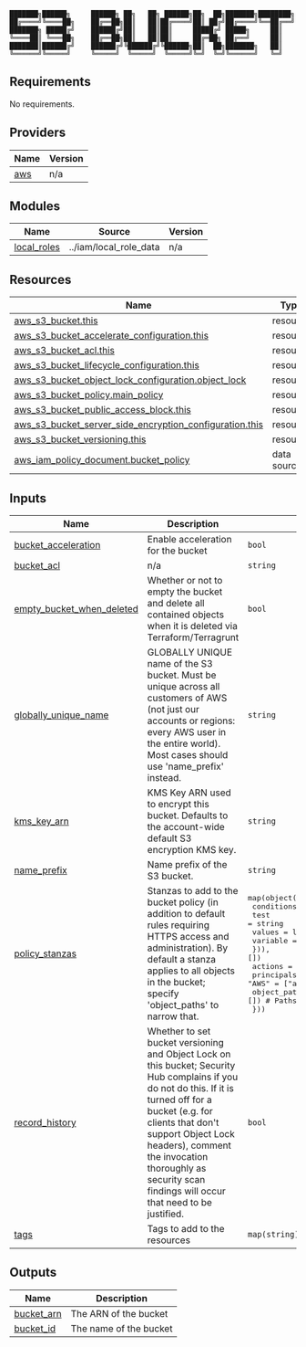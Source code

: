 ```
███████╗██████╗     ██████╗ ██╗   ██╗ ██████╗██╗  ██╗███████╗████████╗
██╔════╝╚════██╗    ██╔══██╗██║   ██║██╔════╝██║ ██╔╝██╔════╝╚══██╔══╝
███████╗ █████╔╝    ██████╔╝██║   ██║██║     █████╔╝ █████╗     ██║   
╚════██║ ╚═══██╗    ██╔══██╗██║   ██║██║     ██╔═██╗ ██╔══╝     ██║   
███████║██████╔╝    ██████╔╝╚██████╔╝╚██████╗██║  ██╗███████╗   ██║   
╚══════╝╚═════╝     ╚═════╝  ╚═════╝  ╚═════╝╚═╝  ╚═╝╚══════╝   ╚═╝   
```
<!-- BEGIN_TF_DOCS -->
## Requirements

No requirements.

## Providers

| Name | Version |
|------|---------|
| <a name="provider_aws"></a> [aws](#provider\_aws) | n/a |

## Modules

| Name | Source | Version |
|------|--------|---------|
| <a name="module_local_roles"></a> [local\_roles](#module\_local\_roles) | ../iam/local_role_data | n/a |

## Resources

| Name | Type |
|------|------|
| [aws_s3_bucket.this](https://registry.terraform.io/providers/hashicorp/aws/latest/docs/resources/s3_bucket) | resource |
| [aws_s3_bucket_accelerate_configuration.this](https://registry.terraform.io/providers/hashicorp/aws/latest/docs/resources/s3_bucket_accelerate_configuration) | resource |
| [aws_s3_bucket_acl.this](https://registry.terraform.io/providers/hashicorp/aws/latest/docs/resources/s3_bucket_acl) | resource |
| [aws_s3_bucket_lifecycle_configuration.this](https://registry.terraform.io/providers/hashicorp/aws/latest/docs/resources/s3_bucket_lifecycle_configuration) | resource |
| [aws_s3_bucket_object_lock_configuration.object_lock](https://registry.terraform.io/providers/hashicorp/aws/latest/docs/resources/s3_bucket_object_lock_configuration) | resource |
| [aws_s3_bucket_policy.main_policy](https://registry.terraform.io/providers/hashicorp/aws/latest/docs/resources/s3_bucket_policy) | resource |
| [aws_s3_bucket_public_access_block.this](https://registry.terraform.io/providers/hashicorp/aws/latest/docs/resources/s3_bucket_public_access_block) | resource |
| [aws_s3_bucket_server_side_encryption_configuration.this](https://registry.terraform.io/providers/hashicorp/aws/latest/docs/resources/s3_bucket_server_side_encryption_configuration) | resource |
| [aws_s3_bucket_versioning.this](https://registry.terraform.io/providers/hashicorp/aws/latest/docs/resources/s3_bucket_versioning) | resource |
| [aws_iam_policy_document.bucket_policy](https://registry.terraform.io/providers/hashicorp/aws/latest/docs/data-sources/iam_policy_document) | data source |

## Inputs

| Name | Description | Type | Default | Required |
|------|-------------|------|---------|:--------:|
| <a name="input_bucket_acceleration"></a> [bucket\_acceleration](#input\_bucket\_acceleration) | Enable acceleration for the bucket | `bool` | `false` | no |
| <a name="input_bucket_acl"></a> [bucket\_acl](#input\_bucket\_acl) | n/a | `string` | `null` | no |
| <a name="input_empty_bucket_when_deleted"></a> [empty\_bucket\_when\_deleted](#input\_empty\_bucket\_when\_deleted) | Whether or not to empty the bucket and delete all contained objects when it is deleted via Terraform/Terragrunt | `bool` | `false` | no |
| <a name="input_globally_unique_name"></a> [globally\_unique\_name](#input\_globally\_unique\_name) | GLOBALLY UNIQUE name of the S3 bucket. Must be unique across all customers of AWS (not just our accounts or regions: every AWS user in the entire world). Most cases should use 'name\_prefix' instead. | `string` | `null` | no |
| <a name="input_kms_key_arn"></a> [kms\_key\_arn](#input\_kms\_key\_arn) | KMS Key ARN used to encrypt this bucket. Defaults to the account-wide default S3 encryption KMS key. | `string` | `"aws/s3"` | no |
| <a name="input_name_prefix"></a> [name\_prefix](#input\_name\_prefix) | Name prefix of the S3 bucket. | `string` | n/a | yes |
| <a name="input_policy_stanzas"></a> [policy\_stanzas](#input\_policy\_stanzas) | Stanzas to add to the bucket policy (in addition to default rules requiring HTTPS access and administration). By default a stanza applies to all objects in the bucket; specify 'object\_paths' to narrow that. | <pre>map(object({<br/>    conditions = optional(list(object({<br/>      test     = string<br/>      values   = list(string)<br/>      variable = string<br/>    })), [])<br/>    actions      = set(string)<br/>    principals   = map(set(string))          # E.g. "AWS" = ["arn:aws:iam:foobar"]<br/>    object_paths = optional(set(string), []) # Paths within the bucket, e.g. ["/foo/*"]<br/>  }))</pre> | `{}` | no |
| <a name="input_record_history"></a> [record\_history](#input\_record\_history) | Whether to set bucket versioning and Object Lock on this bucket; Security Hub complains if you do not do this. If it is turned off for a bucket (e.g. for clients that don't support Object Lock headers), comment the invocation thoroughly as security scan findings will occur that need to be justified. | `bool` | `true` | no |
| <a name="input_tags"></a> [tags](#input\_tags) | Tags to add to the resources | `map(string)` | `{}` | no |

## Outputs

| Name | Description |
|------|-------------|
| <a name="output_bucket_arn"></a> [bucket\_arn](#output\_bucket\_arn) | The ARN of the bucket |
| <a name="output_bucket_id"></a> [bucket\_id](#output\_bucket\_id) | The name of the bucket |
<!-- END_TF_DOCS -->
